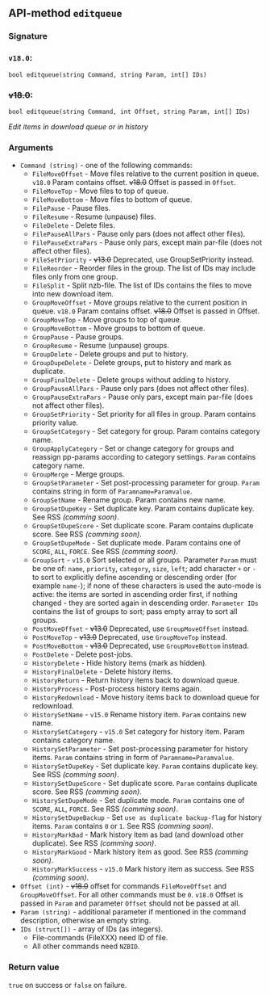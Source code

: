 ## API-method `editqueue`

### Signature
### `v18.0`:

`bool editqueue(string Command, string Param, int[] IDs)`

### ~~v18.0~~:

`bool editqueue(string Command, int Offset, string Param, int[] IDs)`

_Edit items in download queue or in history_

### Arguments
- `Command (string)` - one of the following commands:
  - `FileMoveOffset` - Move files relative to the current position in queue. `v18.0` Param contains offset. ~~v18.0~~ Offset is passed in `Offset`.
  - `FileMoveTop` - Move files to top of queue.
  - `FileMoveBottom` - Move files to bottom of queue.
  - `FilePause` - Pause files.
  - `FileResume` - Resume (unpause) files.
  - `FileDelete` - Delete files.
  - `FilePauseAllPars` - Pause only pars (does not affect other files).
  - `FilePauseExtraPars` - Pause only pars, except main par-file (does not affect other files).
  - `FileSetPriority` - ~~v13.0~~ Deprecated, use GroupSetPriority instead.
  - `FileReorder` - Reorder files in the group. The list of IDs may include files only from one group.
  - `FileSplit` - Split nzb-file. The list of IDs contains the files to move into new download item.
  - `GroupMoveOffset` - Move groups relative to the current position in queue. `v18.0` Param contains offset. ~~v18.0~~ Offset is passed in Offset.
  - `GroupMoveTop` - Move groups to top of queue.
  - `GroupMoveBottom` - Move groups to bottom of queue.
  - `GroupPause` - Pause groups.
  - `GroupResume` - Resume (unpause) groups.
  - `GroupDelete` - Delete groups and put to history.
  - `GroupDupeDelete` - Delete groups, put to history and mark as duplicate.
  - `GroupFinalDelete` - Delete groups without adding to history.
  - `GroupPauseAllPars` - Pause only pars (does not affect other files).
  - `GroupPauseExtraPars` - Pause only pars, except main par-file (does not affect other files).
  - `GroupSetPriority` - Set priority for all files in group. Param contains priority value.
  - `GroupSetCategory` - Set category for group. Param contains category name.
  - `GroupApplyCategory` - Set or change category for groups and reassign pp-params according to category settings. `Param` contains category name.
  - `GroupMerge` - Merge groups.
  - `GroupSetParameter` - Set post-processing parameter for group. `Param` contains string in form of `Paramname=Paramvalue`.
  - `GroupSetName` - Rename group. Param contains new name.
  - `GroupSetDupeKey` - Set duplicate key. Param contains duplicate key. See RSS _(comming soon)_.
  - `GroupSetDupeScore` - Set duplicate score. Param contains duplicate score. See RSS _(comming soon)_.
  - `GroupSetDupeMode` - Set duplicate mode. Param contains one of `SCORE`, `ALL`, `FORCE`. See RSS _(comming soon)_.
  - `GroupSort` - `v15.0` Sort selected or all groups. Parameter `Param` must be one of: `name`, `priority`, `category`, `size`, `left`; add character `+` or `-` to sort to explicitly define ascending or descending order (for example `name-`); if none of these characters is used the auto-mode is active: the items are sorted in ascending order first, if nothing changed - they are sorted again in descending order. `Parameter IDs` contains the list of groups to sort; pass empty array to sort all groups.
  - `PostMoveOffset` - ~~v13.0~~ Deprecated, use `GroupMoveOffset` instead.
  - `PostMoveTop` - ~~v13.0~~ Deprecated, use `GroupMoveTop` instead.
  - `PostMoveBottom` - ~~v13.0~~ Deprecated, use `GroupMoveBottom` instead.
  - `PostDelete` - Delete post-jobs.
  - `HistoryDelete` - Hide history items (mark as hidden).
  - `HistoryFinalDelete` - Delete history items.
  - `HistoryReturn` - Return history items back to download queue.
  - `HistoryProcess` - Post-process history items again.
  - `HistoryRedownload` - Move history items back to download queue for redownload.
  - `HistorySetName` - `v15.0` Rename history item. `Param` contains new name.
  - `HistorySetCategory` - `v15.0` Set category for history item. Param contains category name.
  - `HistorySetParameter` - Set post-processing parameter for history items. `Param` contains string in form of `Paramname=Paramvalue`.
  - `HistorySetDupeKey` - Set duplicate key. `Param` contains duplicate key. See RSS _(comming soon)_.
  - `HistorySetDupeScore` - Set duplicate score. `Param` contains duplicate score. See RSS _(comming soon)_.
  - `HistorySetDupeMode` - Set duplicate mode. `Param` contains one of `SCORE`, `ALL`, `FORCE`. See RSS _(comming soon)_.
  - `HistorySetDupeBackup` - Set `use as duplicate backup-flag` for history items. `Param` contains `0` or `1`. See RSS _(comming soon)_.
  - `HistoryMarkBad` - Mark history item as bad (and download other duplicate). See RSS _(comming soon)_.
  - `HistoryMarkGood` - Mark history item as good. See RSS _(comming soon)_.
  - `HistoryMarkSuccess` - `v15.0` Mark history item as success. See RSS _(comming soon)_.
- `Offset (int)` - ~~v18.0~~ offset for commands `FileMoveOffset` and `GroupMoveOffset`. For all other commands must be `0`. `v18.0` Offset is passed in `Param` and parameter `Offset` should not be passed at all.
- `Param (string)` - additional parameter if mentioned in the command description, otherwise an empty string.
- `IDs (struct[])` - array of IDs (as integers).
  - File-commands (FileXXX) need ID of file.
  - All other commands need `NZBID`.

### Return value
`true` on success or `false` on failure.
